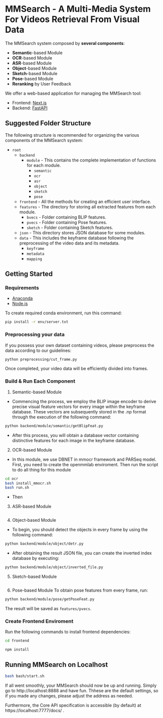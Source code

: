 # MMSearch - A Multi-Media System For Videos Retrieval From Visual Data
The MMSearch system composed by **several components**:

* **Semantic**-based Module
* **OCR**-based Module
* **ASR**-based Module
* **Object**-based Module
* **Sketch**-based Module
* **Pose**-based Module
* **Reranking** by User Feedback

We offer a web-based application for managing the MMSearch tool:
* Frontend: [Next.js](https://nextjs.org/)
* Backend: [FastAPI](https://fastapi.tiangolo.com/)

## Suggested Folder Structure

The following structure is recommended for organizing the various components of the MMSearch system:
- `root`
  - `backend`
    - `module` - This contains the complete implementation of functions for each module.
      - `semantic`
      - `ocr`
      - `asr`
      - `object`
      - `sketch`
      - `pose`
  - `frontend` - All the methods for creating an efficient user interface.
  - `features` - The directory for storing all extracted features from each module.
    - `bvecs` - Folder containing BLIP features.
    - `pvecs` - Folder containing Pose features.
    - `sketch` - Folder containing Sketch features.
  - `json` - This directory stores JSON database for some modules.
  - `data` - This includes the keyframe database following the preprocessing of the video data and its metadata.
    - `keyframe`
    - `metadata`
    - `mapping`

## Getting Started
### Requirements
* [Anaconda](https://www.anaconda.com/download)
* [Node.js](https://nodejs.org/en)

To create required conda environment, run this command:
```bash
pip install -r env/server.txt
```

### Preprocessing your data
If you possess your own dataset containing videos, please preprocess the data according to our guidelines:

```bash
python preprocessing/cut_frame.py
```

Once completed, your video data will be efficiently divided into frames.

### Build & Run Each Component
1. Semantic-based Module
- Commencing the process, we employ the BLIP image encoder to derive precise visual feature vectors for every image within the keyframe database. These vectors are subsequently stored in the .np format through the execution of the following command:
```bash
python backend/module/semantic/getBlipFeat.py
```
- After this process, you will obtain a database vector containing distinctive features for each image in the keyframe database.
2. OCR-based Module
- In this module, we use DBNET in mmocr framework and PARSeq model. First, you need to create the openmmlab enviroment. Then run the script to do all thing for this module
```bash
cd ocr 
bash install_mmocr.sh
bash run.sh
```
- Then
3. ASR-based Module
```bash

```
4. Object-based Module
- To begin, you should detect the objects in every frame by using the following command:
```bash
python backend/module/object/detr.py
```
- After obtaining the result JSON file, you can create the inverted index database by executing:
```bash
python backend/module/object/inverted_file.py
```
5. Sketch-based Module
```bash
```
6. Pose-based Module
To obtain pose features from every frame, run:
```bash
python backend/module/pose/getPoseFeat.py
```
The result will be saved as `features/pvecs`.

### Create Frontend Enviroment 
Run the following commands to install frontend dependencies:
```bash
cd frontend
```

```bash
npm install
```

## Running MMSearch on Localhost
```bash
bash bash/start.sh
```
If all went smoothly, your MMSearch should now be up and running. Simply go to http://localhost:8888 and have fun. Thhese are the default settings, so if you made any changes, please adjust the address as needed.

Furthermore, the Core API specification is accessible (by default) at https://localhost:7777/docs/ .